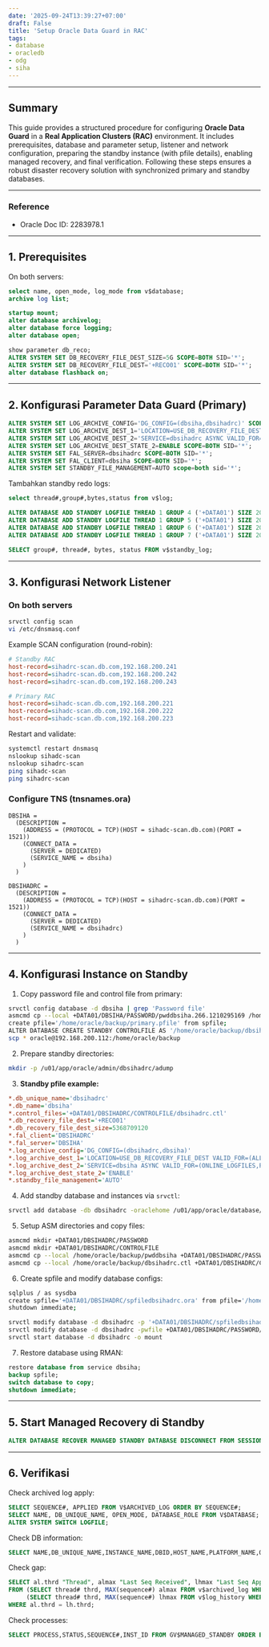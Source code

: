 ```yaml
---
date: '2025-09-24T13:39:27+07:00'
draft: False
title: 'Setup Oracle Data Guard in RAC'
tags:
- database
- oracledb
- odg
- siha
---
```


---

##  Summary

This guide provides a structured procedure for configuring **Oracle Data Guard** in a **Real Application Clusters (RAC)** environment. It includes prerequisites, database and parameter setup, listener and network configuration, preparing the standby instance (with pfile details), enabling managed recovery, and final verification. Following these steps ensures a robust disaster recovery solution with synchronized primary and standby databases.

---

### Reference

* Oracle Doc ID: 2283978.1

---

## 1. Prerequisites

On both servers:

```sql
select name, open_mode, log_mode from v$database;
archive log list;

startup mount;
alter database archivelog;
alter database force logging;
alter database open;

show parameter db_reco;
ALTER SYSTEM SET DB_RECOVERY_FILE_DEST_SIZE=5G SCOPE=BOTH SID='*';
ALTER SYSTEM SET DB_RECOVERY_FILE_DEST='+RECO01' SCOPE=BOTH SID='*';
alter database flashback on;
```

---

## 2. Konfigurasi Parameter Data Guard (Primary)

```sql
ALTER SYSTEM SET LOG_ARCHIVE_CONFIG='DG_CONFIG=(dbsiha,dbsihadrc)' SCOPE=BOTH SID='*';
ALTER SYSTEM SET LOG_ARCHIVE_DEST_1='LOCATION=USE_DB_RECOVERY_FILE_DEST VALID_FOR=(ALL_LOGFILES,ALL_ROLES) DB_UNIQUE_NAME=DBSIHA' SCOPE=BOTH SID='*';
ALTER SYSTEM SET LOG_ARCHIVE_DEST_2='SERVICE=dbsihadrc ASYNC VALID_FOR=(ONLINE_LOGFILES,PRIMARY_ROLE) DB_UNIQUE_NAME=dbsihadrc' SCOPE=BOTH SID='*';
ALTER SYSTEM SET LOG_ARCHIVE_DEST_STATE_2=ENABLE SCOPE=BOTH SID='*';
ALTER SYSTEM SET FAL_SERVER=dbsihadrc SCOPE=BOTH SID='*';
ALTER SYSTEM SET FAL_CLIENT=dbsiha SCOPE=BOTH SID='*';
ALTER SYSTEM SET STANDBY_FILE_MANAGEMENT=AUTO scope=both sid='*';
```

Tambahkan standby redo logs:

```sql
select thread#,group#,bytes,status from v$log;

ALTER DATABASE ADD STANDBY LOGFILE THREAD 1 GROUP 4 ('+DATA01') SIZE 200M;
ALTER DATABASE ADD STANDBY LOGFILE THREAD 1 GROUP 5 ('+DATA01') SIZE 200M;
ALTER DATABASE ADD STANDBY LOGFILE THREAD 1 GROUP 6 ('+DATA01') SIZE 200M;
ALTER DATABASE ADD STANDBY LOGFILE THREAD 1 GROUP 7 ('+DATA01') SIZE 200M;

SELECT group#, thread#, bytes, status FROM v$standby_log;
```

---

## 3. Konfigurasi Network Listener

### On both servers

```bash
srvctl config scan
vi /etc/dnsmasq.conf
```

Example SCAN configuration (round-robin):

```ini
# Standby RAC
host-record=sihadrc-scan.db.com,192.168.200.241
host-record=sihadrc-scan.db.com,192.168.200.242
host-record=sihadrc-scan.db.com,192.168.200.243

# Primary RAC
host-record=sihadc-scan.db.com,192.168.200.221
host-record=sihadc-scan.db.com,192.168.200.222
host-record=sihadc-scan.db.com,192.168.200.223
```

Restart and validate:

```bash
systemctl restart dnsmasq
nslookup sihadc-scan
nslookup sihadrc-scan
ping sihadc-scan
ping sihadrc-scan
```

### Configure TNS (tnsnames.ora)

```ora
DBSIHA =
  (DESCRIPTION =
    (ADDRESS = (PROTOCOL = TCP)(HOST = sihadc-scan.db.com)(PORT = 1521))
    (CONNECT_DATA =
      (SERVER = DEDICATED)
      (SERVICE_NAME = dbsiha)
    )
  )

DBSIHADRC =
  (DESCRIPTION =
    (ADDRESS = (PROTOCOL = TCP)(HOST = sihadrc-scan.db.com)(PORT = 1521))
    (CONNECT_DATA =
      (SERVER = DEDICATED)
      (SERVICE_NAME = dbsihadrc)
    )
  )
```

---

## 4. Konfigurasi Instance on Standby

1. Copy password file and control file from primary:

```bash
srvctl config database -d dbsiha | grep 'Password file'
asmcmd cp --local +DATA01/DBSIHA/PASSWORD/pwddbsiha.266.1210295169 /home/oracle/backup
create pfile='/home/oracle/backup/primary.pfile' from spfile;
ALTER DATABASE CREATE STANDBY CONTROLFILE AS '/home/oracle/backup/dbsihadrc.ctl';
scp * oracle@192.168.200.112:/home/oracle/backup
```

2. Prepare standby directories:

```bash
mkdir -p /u01/app/oracle/admin/dbsihadrc/adump
```


3. **Standby pfile example:**

```ini
*.db_unique_name='dbsihadrc'
*.db_name='dbsiha'
*.control_files='+DATA01/DBSIHADRC/CONTROLFILE/dbsihadrc.ctl'
*.db_recovery_file_dest='+RECO01'
*.db_recovery_file_dest_size=5368709120
*.fal_client='DBSIHADRC'
*.fal_server='DBSIHA'
*.log_archive_config='DG_CONFIG=(dbsihadrc,dbsiha)'
*.log_archive_dest_1='LOCATION=USE_DB_RECOVERY_FILE_DEST VALID_FOR=(ALL_LOGFILES,ALL_ROLES) DB_UNIQUE_NAME=DBSIHADRC'
*.log_archive_dest_2='SERVICE=dbsiha ASYNC VALID_FOR=(ONLINE_LOGFILES,PRIMARY_ROLE) DB_UNIQUE_NAME=dbsiha'
*.log_archive_dest_state_2='ENABLE'
*.standby_file_management='AUTO'
```


4. Add standby database and instances via `srvctl`:

```bash
srvctl add database -db dbsihadrc -oraclehome /u01/app/oracle/database/19.3/dbhome_1 -dbtype SINGLE -instance dbsihadrc1 -node sihadrc -dbname dbsiha -diskgroup RECO01,DATA01 -role physical_standby
```

5. Setup ASM directories and copy files:

```bash
asmcmd mkdir +DATA01/DBSIHADRC/PASSWORD
asmcmd mkdir +DATA01/DBSIHADRC/CONTROLFILE
asmcmd cp --local /home/oracle/backup/pwddbsiha +DATA01/DBSIHADRC/PASSWORD/orapwdbsihadrc
asmcmd cp --local /home/oracle/backup/dbsihadrc.ctl +DATA01/DBSIHADRC/CONTROLFILE/dbsihadrc.ctl
```

6. Create spfile and modify database configs:

```bash
sqlplus / as sysdba
create spfile='+DATA01/DBSIHADRC/spfiledbsihadrc.ora' from pfile='/home/oracle/backup/standby.pfile';
shutdown immediate;

srvctl modify database -d dbsihadrc -p '+DATA01/DBSIHADRC/spfiledbsihadrc.ora'
srvctl modify database -d dbsihadrc -pwfile +DATA01/DBSIHADRC/PASSWORD/orapwdbsihadrc
srvctl start database -d dbsihadrc -o mount
```

7. Restore database using RMAN:

```sql
restore database from service dbsiha;
backup spfile;
switch database to copy;
shutdown immediate;
```

---

## 5. Start Managed Recovery di Standby

```sql
ALTER DATABASE RECOVER MANAGED STANDBY DATABASE DISCONNECT FROM SESSION;
```

---

## 6. Verifikasi

Check archived log apply:

```sql
SELECT SEQUENCE#, APPLIED FROM V$ARCHIVED_LOG ORDER BY SEQUENCE#;
SELECT NAME, DB_UNIQUE_NAME, OPEN_MODE, DATABASE_ROLE FROM V$DATABASE;
ALTER SYSTEM SWITCH LOGFILE;
```

Check DB information:

```sql
SELECT NAME,DB_UNIQUE_NAME,INSTANCE_NAME,DBID,HOST_NAME,PLATFORM_NAME,OPEN_MODE,STATUS,LOG_MODE,DATABASE_ROLE,TO_CHAR(CURRENT_SCN)CURRENT_SCN FROM V$DATABASE X,V$INSTANCE Y;
```

Check gap:

```sql
SELECT al.thrd "Thread", almax "Last Seq Received", lhmax "Last Seq Applied", almax-lhmax "Gap", decode(almax-lhmax, 0, 'Sync', 'Gap') "Result"
FROM (SELECT thread# thrd, MAX(sequence#) almax FROM v$archived_log WHERE resetlogs_change#=(SELECT resetlogs_change# FROM v$database) GROUP BY thread#) al,
     (SELECT thread# thrd, MAX(sequence#) lhmax FROM v$log_history WHERE resetlogs_change#=(SELECT resetlogs_change# FROM v$database) GROUP BY thread#) lh
WHERE al.thrd = lh.thrd;
```

Check processes:

```sql
SELECT PROCESS,STATUS,SEQUENCE#,INST_ID FROM GV$MANAGED_STANDBY ORDER BY 1,3,2;
```
